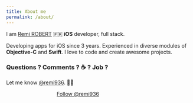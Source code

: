 ```yaml
---
title: About me
permalink: /about/
---
```


<p class="lead">I am <a href="http://github.com/remirobert">Remi ROBERT</a> 🇫🇷 <strong>iOS</strong> developer, full stack.</p>

Developing apps for iOS since 3 years. Experienced in diverse modules of **Objective-C** and **Swift**.
I love to code and create awesome projects.


### Questions ? Comments ? ☕️ ? Job ?
Let me know [@remi936](https://twitter.com/remi936).    👋😉

<style>.ig-b- { display: inline-block; }
.ig-b- img { visibility: hidden; }
.ig-b-:hover { background-position: 0 -60px; } .ig-b-:active { background-position: 0 -120px; }
.ig-b-v-24 { width: 137px; height: 24px; background: url(//badges.instagram.com/static/images/ig-badge-view-sprite-24.png) no-repeat 0 0; }
@media only screen and (-webkit-min-device-pixel-ratio: 2), only screen and (min--moz-device-pixel-ratio: 2), only screen and (-o-min-device-pixel-ratio: 2 / 1), only screen and (min-device-pixel-ratio: 2), only screen and (min-resolution: 192dpi), only screen and (min-resolution: 2dppx) {
.ig-b-v-24 { background-image: url(//badges.instagram.com/static/images/ig-badge-view-sprite-24@2x.png); background-size: 160px 178px; } }</style>
<a href="https://www.instagram.com/remi_robert/?ref=badge" class="ig-b- ig-b-v-24"><img src="//badges.instagram.com/static/images/ig-badge-view-24.png" alt="Instagram" /></a><a href="https://twitter.com/remi936" class="twitter-follow-button" data-show-count="false" data-size="large">Follow @remi936</a> <script>!function(d,s,id){var js,fjs=d.getElementsByTagName(s)[0],p=/^http:/.test(d.location)?'http':'https';if(!d.getElementById(id)){js=d.createElement(s);js.id=id;js.src=p+'://platform.twitter.com/widgets.js';fjs.parentNode.insertBefore(js,fjs);}}(document, 'script', 'twitter-wjs');</script>
